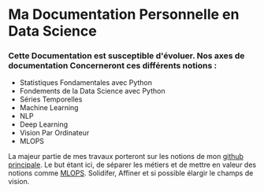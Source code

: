 # Ma Documentation Personnelle en Data Science

<h3>Cette Documentation est susceptible d'évoluer. Nos axes de documentation Concerneront ces différents notions :</h3>

+ Statistiques Fondamentales avec Python 
+ Fondements de la Data Science avec Python
+ Séries Temporelles
+ Machine Learning
+ NLP
+ Deep Learning
+ Vision Par Ordinateur
+ MLOPS

La majeur partie de mes travaux porteront sur les notions de mon [github principale](https://github.com/Etixi). 
Le but étant ici, de séparer les métiers et de mettre en valeur des notions comme [MLOPS](https://github.com/Etixi/MLOPS-STEP-BY-STEP).
Solidifer, Affiner et si possible élargir le champs de vision.
